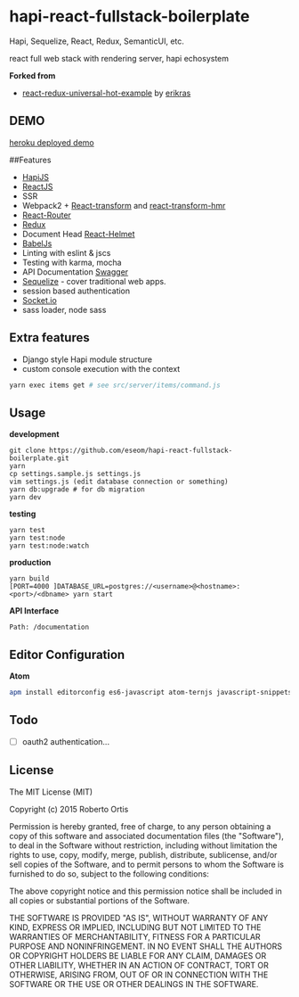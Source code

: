 # hapi-react-fullstack-boilerplate
Hapi, Sequelize, React, Redux, SemanticUI, etc.

react full web stack with rendering server, hapi echosystem

**Forked from**

* [react-redux-universal-hot-example](https://github.com/erikras/react-redux-universal-hot-example) by [erikras](https://github.com/erikras)

## DEMO

[heroku deployed demo](https://hapi-react-fullstack-bp.herokuapp.com/)

##Features
* [HapiJS](https://github.com/hapijs/hapi)
* [ReactJS](https://github.com/reactjs)
* SSR
* Webpack2 + [React-transform](https://github.com/gaearon/babel-plugin-react-transform) and [react-transform-hmr](https://github.com/gaearon/react-transform-hmr)
* [React-Router](https://github.com/rackt/react-router)
* [Redux](https://github.com/rackt/redux)
* Document Head [React-Helmet](https://github.com/nfl/react-helmet)
* [BabelJs](https://babeljs.io/)
* Linting with eslint & jscs
* Testing with karma, mocha
* API Documentation [Swagger](https://github.com/glennjones/hapi-swagger)
* [Sequelize](https://github.com/sequelize/sequelize) - cover traditional web apps.
* session based authentication
* [Socket.io](https://github.com/socketio/socket.io)
* sass loader, node sass

## Extra features
* Django style Hapi module structure
* custom console execution with the context
```bash
yarn exec items get # see src/server/items/command.js
```

## Usage
**development**

    git clone https://github.com/eseom/hapi-react-fullstack-boilerplate.git
    yarn
	cp settings.sample.js settings.js
    vim settings.js (edit database connection or something)
    yarn db:upgrade # for db migration
    yarn dev

**testing**

    yarn test
    yarn test:node
    yarn test:node:watch

**production**

    yarn build
    [PORT=4000 ]DATABASE_URL=postgres://<username>@<hostname>:<port>/<dbname> yarn start

**API Interface**

    Path: /documentation

## Editor Configuration
**Atom**
```bash
apm install editorconfig es6-javascript atom-ternjs javascript-snippets linter linter-eslint language-babel autocomplete-modules file-icons
```

## Todo
* [ ] oauth2 authentication...

## License
The MIT License (MIT)

Copyright (c) 2015 Roberto Ortis

Permission is hereby granted, free of charge, to any person obtaining a copy
of this software and associated documentation files (the "Software"), to deal
in the Software without restriction, including without limitation the rights
to use, copy, modify, merge, publish, distribute, sublicense, and/or sell
copies of the Software, and to permit persons to whom the Software is
furnished to do so, subject to the following conditions:

The above copyright notice and this permission notice shall be included in all
copies or substantial portions of the Software.

THE SOFTWARE IS PROVIDED "AS IS", WITHOUT WARRANTY OF ANY KIND, EXPRESS OR
IMPLIED, INCLUDING BUT NOT LIMITED TO THE WARRANTIES OF MERCHANTABILITY,
FITNESS FOR A PARTICULAR PURPOSE AND NONINFRINGEMENT. IN NO EVENT SHALL THE
AUTHORS OR COPYRIGHT HOLDERS BE LIABLE FOR ANY CLAIM, DAMAGES OR OTHER
LIABILITY, WHETHER IN AN ACTION OF CONTRACT, TORT OR OTHERWISE, ARISING FROM,
OUT OF OR IN CONNECTION WITH THE SOFTWARE OR THE USE OR OTHER DEALINGS IN THE
SOFTWARE.
